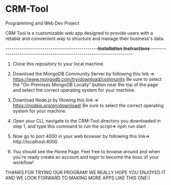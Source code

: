 # CRM-Tool
Programming and Web Dev Project

CRM Tool is a customizable web app designed to provide users with a reliable and convienient way to structure and manage their business's data.

---------------------------------------------***Installation Instructions***----------------------------------------------------------------------
1) Clone this repository to your local machine.

2) Download the MongoDB Community Server by following this link => https://www.mongodb.com/try/download/community 
    Be sure to select the "On-Premises MongoDB Locally" button near the top of the page and select the correct operating system for your machine.
3) Download Node.js by fllowing this link => https://nodejs.org/en/download/
    Be sure to select the correct operating system for your machine.
4) Open your CLI, navigate to the CRM-Tool directory you downloaded in step 1, and type this command to run the script=> npm run start
5) Now go to port 4000 in your web browser by following this link=> http://localhost:4000
6) You should see the Home Page. Feel free to browse around and when you're ready create an account and login to become the boss of your workflow!

THANKS FOR TRYING OUR PROGRAM! WE REALLY HOPE YOU ENJOYED IT AND WE LOOK FORWARD TO MAKING MORE APPS LIKE THIS ONE:)